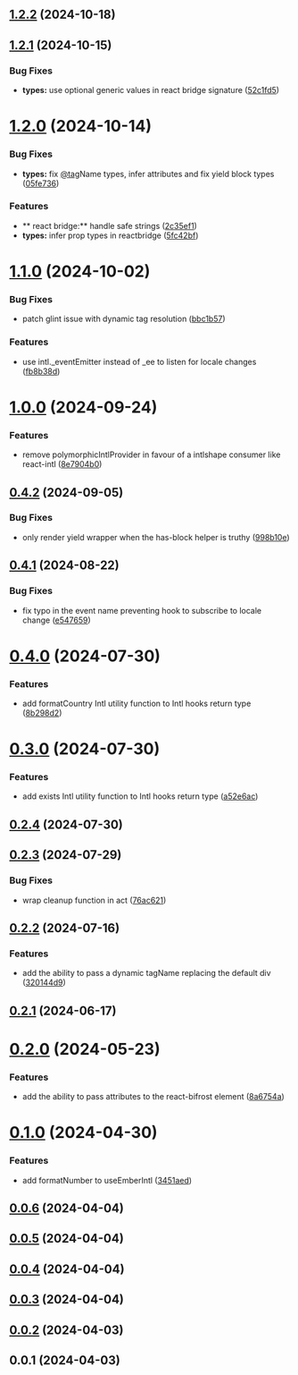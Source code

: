 

## [1.2.2](https://gitlab.qonto.co/npm-packages/react-migration-toolkit/compare/v1.2.1...v1.2.2) (2024-10-18)

## [1.2.1](https://gitlab.qonto.co/npm-packages/react-migration-toolkit/compare/v1.2.0...v1.2.1) (2024-10-15)


### Bug Fixes

* **types:** use optional generic values in react bridge signature ([52c1fd5](https://gitlab.qonto.co/npm-packages/react-migration-toolkit/commit/52c1fd57a332c6229e981543c57cdd04ebc7b021))

# [1.2.0](https://gitlab.qonto.co/npm-packages/react-migration-toolkit/compare/v1.1.0...v1.2.0) (2024-10-14)


### Bug Fixes

* **types:** fix [@tag](https://gitlab.qonto.co/tag)Name types, infer attributes and fix yield block types ([05fe736](https://gitlab.qonto.co/npm-packages/react-migration-toolkit/commit/05fe736571b161942cf9627890105b74116ecd98))


### Features

* ** react bridge:** handle safe strings ([2c35ef1](https://gitlab.qonto.co/npm-packages/react-migration-toolkit/commit/2c35ef137e5d7d1ae1b8e7cbda59eb03927b89ef))
* **types:** infer prop types in reactbridge ([5fc42bf](https://gitlab.qonto.co/npm-packages/react-migration-toolkit/commit/5fc42bffebbcada36c6fecb4c9ab9bd589a923f9))

# [1.1.0](https://gitlab.qonto.co/npm-packages/react-migration-toolkit/compare/v1.0.0...v1.1.0) (2024-10-02)


### Bug Fixes

* patch glint issue with dynamic tag resolution ([bbc1b57](https://gitlab.qonto.co/npm-packages/react-migration-toolkit/commit/bbc1b57f76a26fc0c2f98f92ccf0b899864c8b64))


### Features

* use intl._eventEmitter instead of _ee to listen for locale changes ([fb8b38d](https://gitlab.qonto.co/npm-packages/react-migration-toolkit/commit/fb8b38d4ca0a286c1ac520483b686f360a5c826b))

# [1.0.0](https://gitlab.qonto.co/npm-packages/react-migration-toolkit/compare/v0.4.2...v1.0.0) (2024-09-24)

### Features

- remove polymorphicIntlProvider in favour of a intlshape consumer like react-intl ([8e7904b0](https://gitlab.qonto.co/npm-packages/react-migration-toolkit/commit/8e7904b0c38c53196caf605e573ae09259425780))

## [0.4.2](https://gitlab.qonto.co/npm-packages/react-migration-toolkit/compare/v0.4.1...v0.4.2) (2024-09-05)

### Bug Fixes

- only render yield wrapper when the has-block helper is truthy ([998b10e](https://gitlab.qonto.co/npm-packages/react-migration-toolkit/commit/998b10eb521223bb39ecd082310dffa3ba607205))

## [0.4.1](https://gitlab.qonto.co/npm-packages/react-migration-toolkit/compare/v0.4.0...v0.4.1) (2024-08-22)

### Bug Fixes

- fix typo in the event name preventing hook to subscribe to locale change ([e547659](https://gitlab.qonto.co/npm-packages/react-migration-toolkit/commit/e54765974bcee3863144edcc52e9e748abd3b024))

# [0.4.0](https://gitlab.qonto.co/npm-packages/react-migration-toolkit/compare/v0.3.0...v0.4.0) (2024-07-30)

### Features

- add formatCountry Intl utility function to Intl hooks return type ([8b298d2](https://gitlab.qonto.co/npm-packages/react-migration-toolkit/commit/8b298d243bc70b2590297a07484627181b017f89))

# [0.3.0](https://gitlab.qonto.co/npm-packages/react-migration-toolkit/compare/v0.2.4...v0.3.0) (2024-07-30)

### Features

- add exists Intl utility function to Intl hooks return type ([a52e6ac](https://gitlab.qonto.co/npm-packages/react-migration-toolkit/commit/a52e6ac9f01398d286a7ea4728b3343f42c85c6c))

## [0.2.4](https://gitlab.qonto.co/npm-packages/react-migration-toolkit/compare/v0.2.3...v0.2.4) (2024-07-30)

## [0.2.3](https://gitlab.qonto.co/npm-packages/react-migration-toolkit/compare/v0.2.2...v0.2.3) (2024-07-29)

### Bug Fixes

- wrap cleanup function in act ([76ac621](https://gitlab.qonto.co/npm-packages/react-migration-toolkit/commit/76ac621499f453f0c5fa389e55f7f1331dd2a9dd))

## [0.2.2](https://gitlab.qonto.co/npm-packages/react-migration-toolkit/compare/v0.2.1...v0.2.2) (2024-07-16)

### Features

- add the ability to pass a dynamic tagName replacing the default div ([320144d9](https://gitlab.qonto.co/npm-packages/react-migration-toolkit/-/commit/320144d9511e2339d1fe8477fba4363abc00aeb0))

## [0.2.1](https://gitlab.qonto.co/npm-packages/react-migration-toolkit/compare/v0.2.0...v0.2.1) (2024-06-17)

# [0.2.0](https://gitlab.qonto.co/npm-packages/react-migration-toolkit/compare/v0.1.0...v0.2.0) (2024-05-23)

### Features

- add the ability to pass attributes to the react-bifrost element ([8a6754a](https://gitlab.qonto.co/npm-packages/react-migration-toolkit/commit/8a6754a4f67d301cc4f2ab99717bae50cd5871ce))

# [0.1.0](https://gitlab.qonto.co/npm-packages/react-migration-toolkit/compare/v0.0.6...v0.1.0) (2024-04-30)

### Features

- add formatNumber to useEmberIntl ([3451aed](https://gitlab.qonto.co/npm-packages/react-migration-toolkit/commit/3451aede54771b52762ab728ef23b047e9e8a1c0))

## [0.0.6](https://gitlab.qonto.co/npm-packages/react-migration-toolkit/compare/v0.0.5...v0.0.6) (2024-04-04)

## [0.0.5](https://gitlab.qonto.co/npm-packages/react-migration-toolkit/compare/v0.0.4...v0.0.5) (2024-04-04)

## [0.0.4](https://gitlab.qonto.co/npm-packages/react-migration-toolkit/compare/v0.0.3...v0.0.4) (2024-04-04)

## [0.0.3](https://gitlab.qonto.co/npm-packages/react-migration-toolkit/compare/v0.0.2...v0.0.3) (2024-04-04)

## [0.0.2](https://gitlab.qonto.co/npm-packages/react-migration-toolkit/compare/v0.0.1...v0.0.2) (2024-04-03)

## 0.0.1 (2024-04-03)
